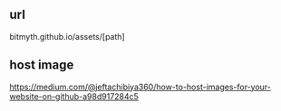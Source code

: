 ## url
bitmyth.github.io/assets/[path]

## host image
https://medium.com/@jeftachibiya360/how-to-host-images-for-your-website-on-github-a98d917284c5
